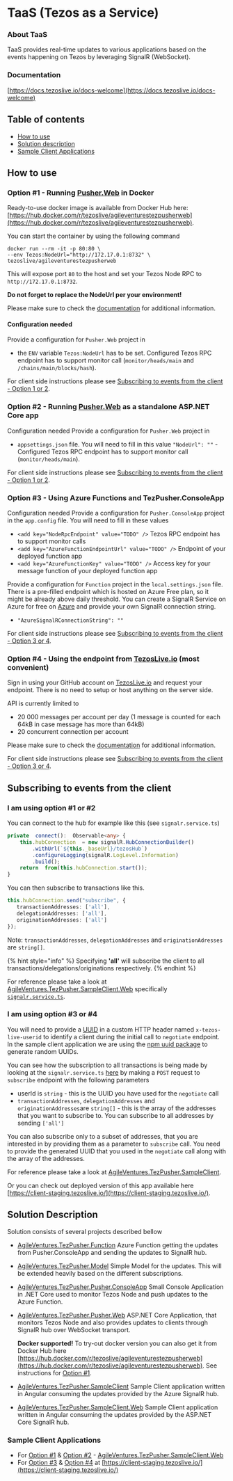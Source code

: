 # TaaS \(Tezos as a Service\)

### About TaaS

TaaS provides real-time updates to various applications based on the events happening on Tezos by leveraging SignalR \(WebSocket\).

### Documentation

[https://docs.tezoslive.io/docs-welcome](https://docs.tezoslive.io/docs-welcome)

## Table of contents

* [How to use](./#how-to-use)
* [Solution description](./#solution-description)
* [Sample Client Applications](./#sample-client-applications)

## How to use

### Option \#1 - Running [Pusher.Web](https://github.com/agile-ventures/TaaS/tree/master/AgileVentures.TezPusher.Pusher.Web) in Docker

Ready-to-use docker image is available from Docker Hub here: [https://hub.docker.com/r/tezoslive/agileventurestezpusherweb](https://hub.docker.com/r/tezoslive/agileventurestezpusherweb).

You can start the container by using the following command

```text
docker run --rm -it -p 80:80 \
--env Tezos:NodeUrl="http://172.17.0.1:8732" \
tezoslive/agileventurestezpusherweb
```

This will expose port `80` to the host and set your Tezos Node RPC to `http://172.17.0.1:8732`.

**Do not forget to replace the NodeUrl per your environment!**

Please make sure to check the [documentation](https://docs.tezoslive.io/docs-getting-started/docs-using-docker) for additional information.

#### Configuration needed

Provide a configuration for `Pusher.Web` project in

* the `ENV` variable `Tezos:NodeUrl` has to be set. Configured Tezos RPC endpoint has to support monitor call \(`monitor/heads/main` and `/chains/main/blocks/hash`\).

For client side instructions please see [Subscribing to events from the client - Option 1 or 2](./#i-am-using-option-1-or-2).

### Option \#2 - Running [Pusher.Web](https://github.com/agile-ventures/TaaS/tree/master/AgileVentures.TezPusher.Pusher.Web) as a standalone ASP.NET Core app

Configuration needed Provide a configuration for `Pusher.Web` project in

* `appsettings.json` file. You will need to fill in this value `"NodeUrl": ""` - Configured Tezos RPC endpoint has to support monitor call \(`monitor/heads/main`\).

For client side instructions please see [Subscribing to events from the client - Option 1 or 2](./#i-am-using-option-1-or-2).

### Option \#3 - Using Azure Functions and TezPusher.ConsoleApp

Configuration needed Provide a configuration for `Pusher.ConsoleApp` project in the `app.config` file. You will need to fill in these values

* `<add key="NodeRpcEndpoint" value="TODO" />` Tezos RPC endpoint has to support monitor calls
* `<add key="AzureFunctionEndpointUrl" value="TODO" />` Endpoint of your deployed function app
* `<add key="AzureFunctionKey" value="TODO" />` Access key for your message function of your deployed function app

Provide a configuration for `Function` project in the `local.settings.json` file. There is a pre-filled endpoint which is hosted on Azure Free plan, so it might be already above daily threshold. You can create a SignalR Service on Azure for free on [Azure](https://azure.microsoft.com/en-us/) and provide your own SignalR connection string.

* `"AzureSignalRConnectionString": ""`    

For client side instructions please see [Subscribing to events from the client - Option 3 or 4](./#i-am-using-option-3-or-4).

### Option \#4 - Using the endpoint from [TezosLive.io](https://tezoslive.io)  \(most convenient\)

Sign in using your GitHub account on [TezosLive.io](https://tezoslive.io) and request your endpoint. There is no need to setup or host anything on the server side.

API is currently limited to

* 20 000 messages per account per day \(1 message is counted for each 64kB in case message has more than 64kB\)
* 20 concurrent connection per account

Please make sure to check the [documentation](https://docs.tezoslive.io/docs-getting-started/docs-using-tezoslive.io-endpoint) for additional information.

For client side instructions please see [Subscribing to events from the client - Option 3 or 4](./#i-am-using-option-3-or-4).

## Subscribing to events from the client

### I am using option \#1 or \#2

You can connect to the hub for example like this \(see `signalr.service.ts`\)

```typescript
private  connect():  Observable<any> {
    this.hubConnection  = new signalR.HubConnectionBuilder()
        .withUrl(`${this._baseUrl}/tezosHub`)
        .configureLogging(signalR.LogLevel.Information)
        .build();
    return  from(this.hubConnection.start());
}
```

You can then subscribe to transactions like this.

```typescript
this.hubConnection.send("subscribe", { 
   transactionAddresses: ['all'],
   delegationAddresses: ['all'],
   originationAddresses: ['all']
});
```

Note: `transactionAddresses`, `delegationAddresses` and `originationAdresses` are `string[]`.

{% hint style="info" %}
Specifying **'all'** will subscribe the client to all transactions/delegations/originations respectively.
{% endhint %}

For reference please take a look at [AgileVentures.TezPusher.SampleClient.Web](https://github.com/agile-ventures/TaaS/tree/master/AgileVentures.TezPusher.SampleClient.Web) specifically [`signalr.service.ts`](https://github.com/agile-ventures/TaaS/blob/84fe386b38f5e488a194a2aa531b109c7dc435d6/AgileVentures.TezPusher.SampleClient.Web/src/app/signalr.service.ts#L65).

### I am using option \#3 or \#4

You will need to provide a [UUID](https://en.wikipedia.org/wiki/Universally_unique_identifier) in a custom HTTP header named `x-tezos-live-userid` to identify a client during the initial call to `negotiate` endpoint. In the sample client application we are using the [npm uuid package](https://www.npmjs.com/package/uuid) to generate random UUIDs.

You can see how the subscription to all transactions is being made by looking at the `signalr.service.ts` [here](https://github.com/agile-ventures/TaaS/blob/master/AgileVentures.TezPusher.SampleClient/src/app/signalr.service.ts) by making a `POST` request to `subscribe` endpoint with the following parameters

* userId is `string` - this is the UUID you have used for the `negotiate` call
* `transactionAddresses`, `delegationAddresses` and `originationAddresses`are `string[]` - this is the array of the addresses that you want to subscribe to. You can subscribe to all addresses by sending `['all']`

You can also subscribe only to a subset of addresses, that you are interested in by providing them as a parameter to `subscribe` call. You need to provide the generated UUID that you used in the `negotiate` call along with the array of the addresses.

For reference please take a look at [AgileVentures.TezPusher.SampleClient](https://github.com/agile-ventures/TaaS/tree/master/AgileVentures.TezPusher.SampleClient).

Or you can check out deployed version of this app available here [https://client-staging.tezoslive.io/](https://client-staging.tezoslive.io/).

## Solution Description

Solution consists of several projects described bellow

* [AgileVentures.TezPusher.Function](https://github.com/agile-ventures/TaaS/tree/master/AgileVentures.TezPusher.Function) Azure Function getting the updates from Pusher.ConsoleApp and sending the updates to SignalR hub.
* [AgileVentures.TezPusher.Model](https://github.com/agile-ventures/TaaS/tree/master/AgileVentures.TezPusher.Model) Simple Model for the updates. This will be extended heavily based on the different subscriptions.
* [AgileVentures.TezPusher.Pusher.ConsoleApp](https://github.com/agile-ventures/TaaS/tree/master/AgileVentures.TezPusher.Pusher.ConsoleApp) Small Console Application in .NET Core used to monitor Tezos Node and push updates to the Azure Function.
* [AgileVentures.TezPusher.Pusher.Web](https://github.com/agile-ventures/TaaS/tree/master/AgileVentures.TezPusher.Pusher.Web) ASP.NET Core Application, that monitors Tezos Node and also provides updates to clients through SignalR hub over WebSocket transport.

  **Docker supported!** To try-out docker version you can also get it from Docker Hub here [https://hub.docker.com/r/tezoslive/agileventurestezpusherweb](https://hub.docker.com/r/tezoslive/agileventurestezpusherweb). See instructions for [Option \#1](./#option-1---running-pusherweb-in-docker-most-convenient-at-the-moment).

* [AgileVentures.TezPusher.SampleClient](https://github.com/agile-ventures/TaaS/tree/master/AgileVentures.TezPusher.SampleClient) Sample Client application written in Angular consuming the updates provided by the Azure SignalR hub.
* [AgileVentures.TezPusher.SampleClient.Web](https://github.com/agile-ventures/TaaS/tree/master/AgileVentures.TezPusher.SampleClient.Web) Sample Client application written in Angular consuming the updates provided by the ASP.NET Core SignalR hub.

### Sample Client Applications

* For [Option \#1](./#option-1---running-pusherweb-in-docker-most-convenient-at-the-moment) & [Option \#2](./#option-2---running-pusherweb-as-a-standalone-aspnet-core-app) - [AgileVentures.TezPusher.SampleClient.Web](https://github.com/agile-ventures/TaaS/tree/master/AgileVentures.TezPusher.SampleClient.Web)
* For  [Option \#3](./#option-3---using-azure-functions-and-tezpusherconsoleapp) & [Option \#4](./#option-4---using-the-endpoint-from-tezosliveio) at [https://client-staging.tezoslive.io/](https://client-staging.tezoslive.io/)

